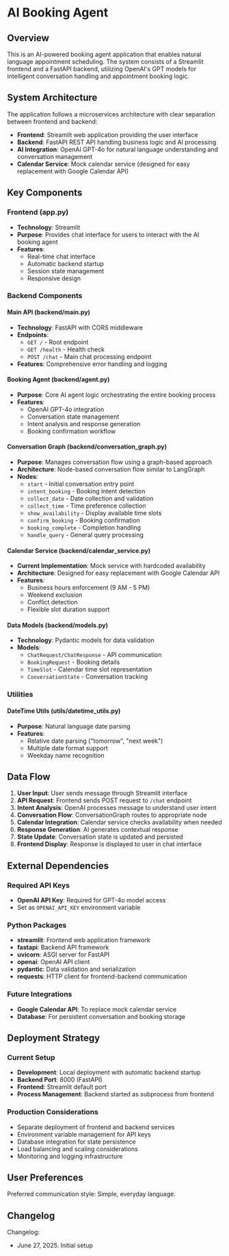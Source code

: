 # AI Booking Agent

## Overview

This is an AI-powered booking agent application that enables natural language appointment scheduling. The system consists of a Streamlit frontend and a FastAPI backend, utilizing OpenAI's GPT models for intelligent conversation handling and appointment booking logic.

## System Architecture

The application follows a microservices architecture with clear separation between frontend and backend:

- **Frontend**: Streamlit web application providing the user interface
- **Backend**: FastAPI REST API handling business logic and AI processing
- **AI Integration**: OpenAI GPT-4o for natural language understanding and conversation management
- **Calendar Service**: Mock calendar service (designed for easy replacement with Google Calendar API)

## Key Components

### Frontend (app.py)
- **Technology**: Streamlit
- **Purpose**: Provides chat interface for users to interact with the AI booking agent
- **Features**: 
  - Real-time chat interface
  - Automatic backend startup
  - Session state management
  - Responsive design

### Backend Components

#### Main API (backend/main.py)
- **Technology**: FastAPI with CORS middleware
- **Endpoints**:
  - `GET /` - Root endpoint
  - `GET /health` - Health check
  - `POST /chat` - Main chat processing endpoint
- **Features**: Comprehensive error handling and logging

#### Booking Agent (backend/agent.py)
- **Purpose**: Core AI agent logic orchestrating the entire booking process
- **Features**:
  - OpenAI GPT-4o integration
  - Conversation state management
  - Intent analysis and response generation
  - Booking confirmation workflow

#### Conversation Graph (backend/conversation_graph.py)
- **Purpose**: Manages conversation flow using a graph-based approach
- **Architecture**: Node-based conversation flow similar to LangGraph
- **Nodes**:
  - `start` - Initial conversation entry point
  - `intent_booking` - Booking intent detection
  - `collect_date` - Date collection and validation
  - `collect_time` - Time preference collection
  - `show_availability` - Display available time slots
  - `confirm_booking` - Booking confirmation
  - `booking_complete` - Completion handling
  - `handle_query` - General query processing

#### Calendar Service (backend/calendar_service.py)
- **Current Implementation**: Mock service with hardcoded availability
- **Architecture**: Designed for easy replacement with Google Calendar API
- **Features**:
  - Business hours enforcement (9 AM - 5 PM)
  - Weekend exclusion
  - Conflict detection
  - Flexible slot duration support

#### Data Models (backend/models.py)
- **Technology**: Pydantic models for data validation
- **Models**:
  - `ChatRequest/ChatResponse` - API communication
  - `BookingRequest` - Booking details
  - `TimeSlot` - Calendar time slot representation
  - `ConversationState` - Conversation tracking

### Utilities

#### DateTime Utils (utils/datetime_utils.py)
- **Purpose**: Natural language date parsing
- **Features**:
  - Relative date parsing ("tomorrow", "next week")
  - Multiple date format support
  - Weekday name recognition

## Data Flow

1. **User Input**: User sends message through Streamlit interface
2. **API Request**: Frontend sends POST request to `/chat` endpoint
3. **Intent Analysis**: OpenAI processes message to understand user intent
4. **Conversation Flow**: ConversationGraph routes to appropriate node
5. **Calendar Integration**: Calendar service checks availability when needed
6. **Response Generation**: AI generates contextual response
7. **State Update**: Conversation state is updated and persisted
8. **Frontend Display**: Response is displayed to user in chat interface

## External Dependencies

### Required API Keys
- **OpenAI API Key**: Required for GPT-4o model access
- Set as `OPENAI_API_KEY` environment variable

### Python Packages
- **streamlit**: Frontend web application framework
- **fastapi**: Backend API framework
- **uvicorn**: ASGI server for FastAPI
- **openai**: OpenAI API client
- **pydantic**: Data validation and serialization
- **requests**: HTTP client for frontend-backend communication

### Future Integrations
- **Google Calendar API**: To replace mock calendar service
- **Database**: For persistent conversation and booking storage

## Deployment Strategy

### Current Setup
- **Development**: Local deployment with automatic backend startup
- **Backend Port**: 8000 (FastAPI)
- **Frontend**: Streamlit default port
- **Process Management**: Backend started as subprocess from frontend

### Production Considerations
- Separate deployment of frontend and backend services
- Environment variable management for API keys
- Database integration for state persistence
- Load balancing and scaling considerations
- Monitoring and logging infrastructure

## User Preferences

Preferred communication style: Simple, everyday language.

## Changelog

Changelog:
- June 27, 2025. Initial setup